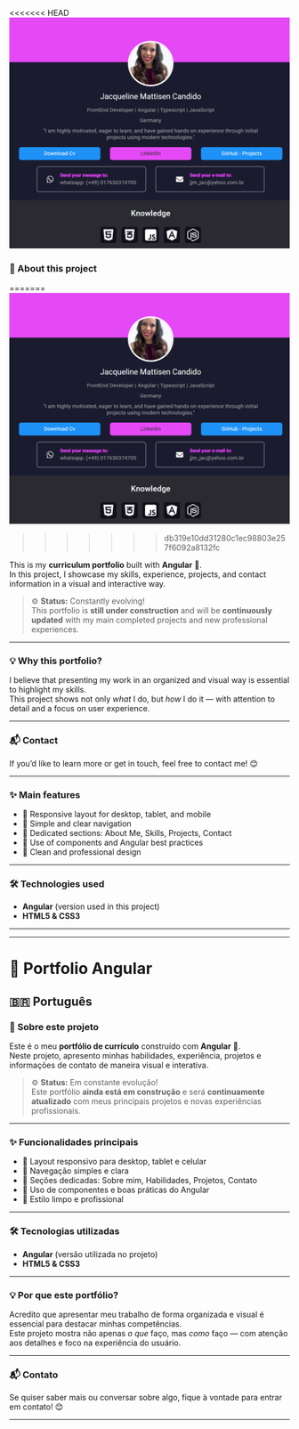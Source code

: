 <<<<<<< HEAD
![Screenshot](src/assets/img/bildschirm-portfolio.png)

### 🧾 About this project
=======
![Screen](src/assets/img/bildschirm-portfolio.png)
>>>>>>> db319e10dd31280c1ec98803e257f6092a8132fc

This is my **curriculum portfolio** built with **Angular** 🚀.  
In this project, I showcase my skills, experience, projects, and contact information in a visual and interactive way.

> ⚙️ **Status:** Constantly evolving!  
> This portfolio is **still under construction** and will be **continuously updated** with my main completed projects and new professional experiences.

---

### 💡 Why this portfolio?

I believe that presenting my work in an organized and visual way is essential to highlight my skills.  
This project shows not only _what_ I do, but _how_ I do it — with attention to detail and a focus on user experience.

---

### 📬 Contact

If you’d like to learn more or get in touch, feel free to contact me! 😊

---

### ✨ Main features

- 📱 Responsive layout for desktop, tablet, and mobile
- 🧭 Simple and clear navigation
- 📂 Dedicated sections: About Me, Skills, Projects, Contact
- 🧩 Use of components and Angular best practices
- 🎨 Clean and professional design

---

### 🛠️ Technologies used

- **Angular** (version used in this project)
- **HTML5 & CSS3**

---

---

# 💼 Portfolio Angular

## 🇧🇷 Português

### 🧾 Sobre este projeto

Este é o meu **portfólio de currículo** construído com **Angular** 🚀.  
Neste projeto, apresento minhas habilidades, experiência, projetos e informações de contato de maneira visual e interativa.

> ⚙️ **Status:** Em constante evolução!  
> Este portfólio **ainda está em construção** e será **continuamente atualizado** com meus principais projetos e novas experiências profissionais.

---

### ✨ Funcionalidades principais

- 📱 Layout responsivo para desktop, tablet e celular
- 🧭 Navegação simples e clara
- 📂 Seções dedicadas: Sobre mim, Habilidades, Projetos, Contato
- 🧩 Uso de componentes e boas práticas do Angular
- 🎨 Estilo limpo e profissional

---

### 🛠️ Tecnologias utilizadas

- **Angular** (versão utilizada no projeto)
- **HTML5 & CSS3**

---

### 💡 Por que este portfólio?

Acredito que apresentar meu trabalho de forma organizada e visual é essencial para destacar minhas competências.  
Este projeto mostra não apenas _o que_ faço, mas _como_ faço — com atenção aos detalhes e foco na experiência do usuário.

---

### 📬 Contato

Se quiser saber mais ou conversar sobre algo, fique à vontade para entrar em contato! 😊

---
